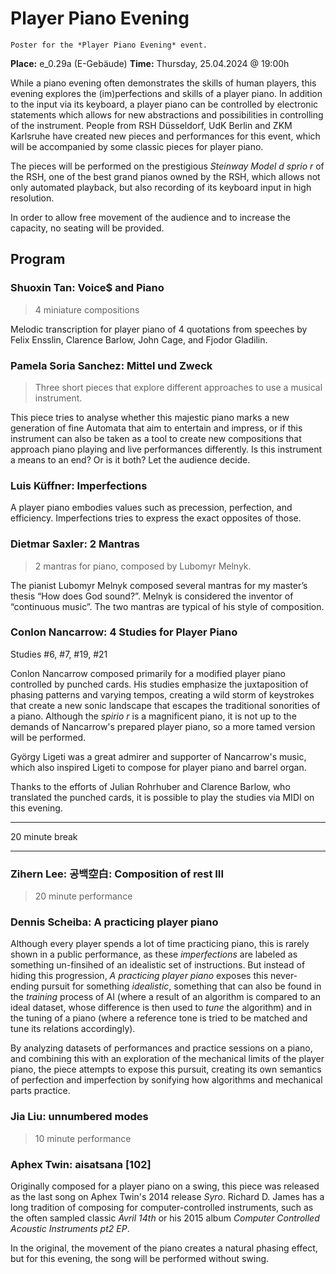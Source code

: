 # Player Piano Evening

```{figure} event_poster.png
Poster for the *Player Piano Evening* event.
```

**Place:** e_0.29a (E-Gebäude)
**Time:** Thursday, 25.04.2024 @ 19:00h

While a piano evening often demonstrates the skills of human players, this evening explores the (im)perfections and skills of a player piano. In addition to the input via its keyboard, a player piano can be controlled by electronic statements which allows for new abstractions and possibilities in controlling of the instrument.
People from RSH Düsseldorf, UdK Berlin and ZKM Karlsruhe have created new pieces and performances for this event, which will be accompanied by some classic pieces for player piano.

The pieces will be performed on the prestigious *Steinway Model d sprio r* of the RSH, one of the best grand pianos owned by the RSH, which allows not only automated playback, but also recording of its keyboard input in high resolution.

In order to allow free movement of the audience and to increase the capacity, no seating will be provided.

## Program

### Shuoxin Tan: Voice$ and Piano

> 4 miniature compositions

Melodic transcription for player piano of 4 quotations from speeches by Felix Ensslin, Clarence Barlow, John Cage, and Fjodor Gladilin.

### Pamela Soria Sanchez: Mittel und Zweck

> Three short pieces that explore different approaches to use a musical instrument.

This piece tries to analyse whether this majestic piano marks a new generation of fine Automata that aim to entertain and impress, or if this instrument can also be taken as a tool to create new compositions that approach piano playing and live performances differently.
Is this instrument a means to an end? Or is it both? Let the audience decide.

### Luis Küffner: Imperfections

A player piano embodies values such as precession, perfection, and efficiency. Imperfections tries to express the exact opposites of those.

### Dietmar Saxler: 2 Mantras

> 2 mantras for piano, composed by Lubomyr Melnyk.

The pianist Lubomyr Melnyk composed several mantras for my master’s thesis “How does God sound?”. Melnyk is considered the inventor of “continuous music”. The two mantras are typical of his style of composition.

### Conlon Nancarrow: 4 Studies for Player Piano

Studies #6, #7, #19, #21

Conlon Nancarrow composed primarily for a modified player piano controlled by punched cards. His studies emphasize the juxtaposition of phasing patterns and varying tempos, creating a wild storm of keystrokes that create a new sonic landscape that escapes the traditional sonorities of a piano.
Although the *spirio r* is a magnificent piano, it is not up to the demands of Nancarrow's prepared player piano, so a more tamed version will be performed.

György Ligeti was a great admirer and supporter of Nancarrow's music, which also inspired Ligeti to compose for player piano and barrel organ.

Thanks to the efforts of Julian Rohrhuber and Clarence Barlow, who translated the punched cards, it is possible to play the studies via MIDI on this evening.

---

20 minute break

---

### Zihern Lee: 공백空白: Composition of rest III

> 20 minute performance

### Dennis Scheiba: A practicing player piano

Although every player spends a lot of time practicing piano, this is rarely shown in a public performance, as these *imperfections* are labeled as something un-finsihed of an idealistic set of instructions.
But instead of hiding this progression, *A practicing player piano* exposes this never-ending pursuit for something *idealistic*, something that can also be found in the *training* process of AI (where a result of an algorithm is compared to an ideal dataset, whose difference is then used to *tune* the algorithm) and in the tuning of a piano (where a reference tone is tried to be matched and tune its relations accordingly).

By analyzing datasets of performances and practice sessions on a piano, and combining this with an exploration of the mechanical limits of the player piano, the piece attempts to expose this pursuit, creating its own semantics of perfection and imperfection by sonifying how algorithms and mechanical parts practice.

### Jia Liu: unnumbered modes

> 10 minute performance

### Aphex Twin: aisatsana [102]

Originally composed for a player piano on a swing, this piece was released as the last song on Aphex Twin's 2014 release *Syro*.
Richard D. James has a long tradition of composing for computer-controlled instruments, such as the often sampled classic *Avril 14th* or his 2015 album *Computer Controlled Acoustic Instruments pt2 EP*.

In the original, the movement of the piano creates a natural phasing effect, but for this evening, the song will be performed without swing.
